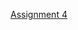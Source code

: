[Assignment 4](https://github.com/ebpettinato/DATA-150-Emily-Pettinato/files/7659198/Assignment.4.docx)
